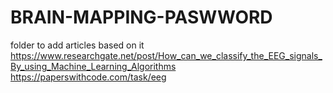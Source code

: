 # BRAIN-MAPPING-PASWWORD
folder to add articles based on it
https://www.researchgate.net/post/How_can_we_classify_the_EEG_signals_By_using_Machine_Learning_Algorithms
https://paperswithcode.com/task/eeg
